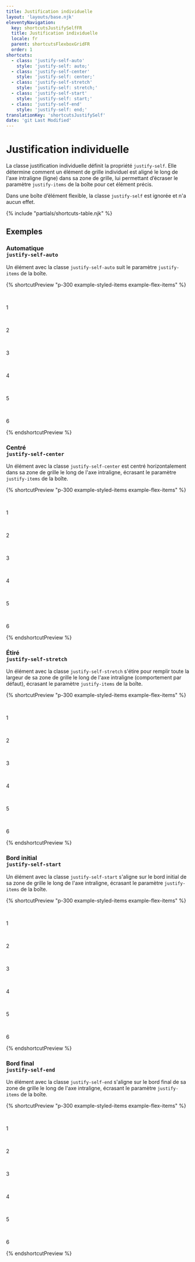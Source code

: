 ```yaml
---
title: Justification individuelle
layout: 'layouts/base.njk'
eleventyNavigation:
  key: shortcutsJustifySelfFR
  title: Justification individuelle
  locale: fr
  parent: shortcutsFlexboxGridFR
  order: 1
shortcuts:
  - class: 'justify-self-auto'
    style: 'justify-self: auto;'
  - class: 'justify-self-center'
    style: 'justify-self: center;'
  - class: 'justify-self-stretch'
    style: 'justify-self: stretch;'
  - class: 'justify-self-start'
    style: 'justify-self: start;'
  - class: 'justify-self-end'
    style: 'justify-self: end;'
translationKey: 'shortcutsJustifySelf'
date: 'git Last Modified'
---
```


# Justification individuelle

La classe justification individuelle définit la propriété `justify-self`. Elle détermine comment un élément de grille individuel est aligné le long de l'axe intraligne (ligne) dans sa zone de grille, lui permettant d’écraser le paramètre `justify-items` de la boîte pour cet élément précis.

<gcds-notice type="info" notice-title-tag="h2" notice-title="Ce paramètre n’a aucun effet dans les boîtes d’éléments flexibles">
  <gcds-text>Dans une boîte d’élément flexible, la classe <code>justify-self</code> est ignorée et n'a aucun effet.</gcds-text>
</gcds-notice>

{% include "partials/shortcuts-table.njk" %}

## Exemples

### Automatique<br/>`justify-self-auto`

Un élément avec la classe `justify-self-auto` suit le paramètre `justify-items` de la boîte.

{% shortcutPreview "p-300 example-styled-items example-flex-items" %}

<div class="d-grid grid-cols-3 gap-300 justify-items-stretch">
  <p>1</p>
  <p class="justify-self-auto">2</p>
  <p>3</p>
  <p>4</p>
  <p>5</p>
  <p>6</p>
</div>
{% endshortcutPreview %}

### Centré<br/>`justify-self-center`

Un élément avec la classe `justify-self-center` est centré horizontalement dans sa zone de grille le long de l'axe intraligne, écrasant le paramètre `justify-items` de la boîte.

{% shortcutPreview "p-300 example-styled-items example-flex-items" %}

<div class="d-grid grid-cols-3 gap-300 justify-items-stretch">
  <p>1</p>
  <p class="justify-self-center">2</p>
  <p>3</p>
  <p>4</p>
  <p>5</p>
  <p>6</p>
</div>
{% endshortcutPreview %}

### Étiré<br/>`justify-self-stretch`

Un élément avec la classe `justify-self-stretch` s'étire pour remplir toute la largeur de sa zone de grille le long de l'axe intraligne (comportement par défaut), écrasant le paramètre `justify-items` de la boîte.

{% shortcutPreview "p-300 example-styled-items example-flex-items" %}

<div class="d-grid grid-cols-3 gap-300 justify-items-start">
  <p>1</p>
  <p class="justify-self-stretch">2</p>
  <p>3</p>
  <p>4</p>
  <p>5</p>
  <p>6</p>
</div>
{% endshortcutPreview %}

### Bord initial<br/>`justify-self-start`

Un élément avec la classe `justify-self-start` s'aligne sur le bord initial de sa zone de grille le long de l'axe intraligne, écrasant le paramètre `justify-items` de la boîte.

{% shortcutPreview "p-300 example-styled-items example-flex-items" %}

<div class="d-grid grid-cols-3 gap-300 justify-items-stretch">
  <p>1</p>
  <p class="justify-self-start">2</p>
  <p>3</p>
  <p>4</p>
  <p>5</p>
  <p>6</p>
</div>
{% endshortcutPreview %}

### Bord final<br/>`justify-self-end`

Un élément avec la classe `justify-self-end` s'aligne sur le bord final de sa zone de grille le long de l'axe intraligne, écrasant le paramètre `justify-items` de la boîte.

{% shortcutPreview "p-300 example-styled-items example-flex-items" %}

<div class="d-grid grid-cols-3 gap-300 justify-items-stretch">
  <p>1</p>
  <p class="justify-self-end">2</p>
  <p>3</p>
  <p>4</p>
  <p>5</p>
  <p>6</p>
</div>
{% endshortcutPreview %}
